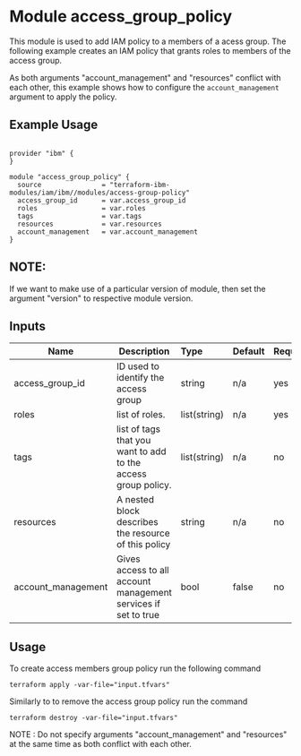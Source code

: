 # Module access_group_policy

This module is used to add IAM policy to a members of a acess group. The following example creates an IAM policy that grants roles to members of the access group. 

As both arguments "account_management" and "resources" conflict with each other, this example shows how to configure the `account_management` argument to apply the policy.

## Example Usage
```

provider "ibm" {
}

module "access_group_policy" {
  source               = "terraform-ibm-modules/iam/ibm//modules/access-group-policy"
  access_group_id      = var.access_group_id
  roles                = var.roles
  tags                 = var.tags
  resources            = var.resources
  account_management   = var.account_management
}

```
## NOTE: 

If we want to make use of a particular version of module, then set the argument "version" to respective module version.

## Inputs

| Name               | Description                                                      | Type         | Default | Required |
|--------------------|------------------------------------------------------------------|:-------------|:------- |:---------|
| access_group_id    | ID used to identify the access group                             | string       | n/a     | yes      |
| roles              | list of roles.                                                   | list(string) | n/a     | yes      |
| tags               | list of tags that you want to add to the access group policy.    | list(string) | n/a     | no       |
| resources          | A nested block describes the resource of this policy             | string       | n/a     | no       |
| account_management | Gives access to all account management services if set to true   | bool         | false   | no       |

## Usage

To create access members group policy run the following command

  `terraform apply -var-file="input.tfvars"`

Similarly to to remove the access group policy run the command

   `terraform destroy -var-file="input.tfvars"`
   

NOTE : Do not specify arguments "account_management" and "resources" at the same time as both conflict with each other.

